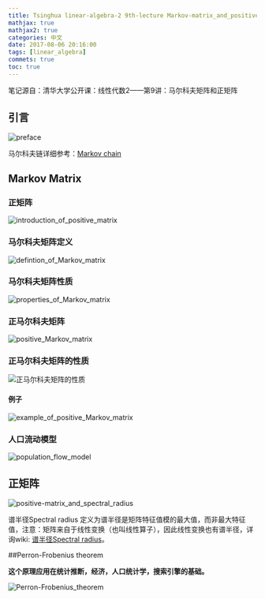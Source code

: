 ```yaml
---
title: Tsinghua linear-algebra-2 9th-lecture Markov-matrix_and_positive-matrix
mathjax: true
mathjax2: true
categories: 中文
date: 2017-08-06 20:16:00
tags: [linear_algebra]
commets: true
toc: true
---
```


笔记源自：清华大学公开课：线性代数2——第9讲：马尔科夫矩阵和正矩阵



## 引言

![preface](http://pwmpcnhis.bkt.clouddn.com/gitpage/tsinghua_linear_algebra/2-9/1.png)

马尔科夫链详细参考：[Markov chain](https://en.wikipedia.org/wiki/Markov_chain)

## Markov Matrix

### 正矩阵

![introduction_of_positive_matrix](http://pwmpcnhis.bkt.clouddn.com/gitpage/tsinghua_linear_algebra/2-9/2.png)

### 马尔科夫矩阵定义

![defintion_of_Markov_matrix](http://pwmpcnhis.bkt.clouddn.com/gitpage/tsinghua_linear_algebra/2-9/3.png)

### 马尔科夫矩阵性质

![properties_of_Markov_matrix](http://pwmpcnhis.bkt.clouddn.com/gitpage/tsinghua_linear_algebra/2-9/4.png)

### 正马尔科夫矩阵

![positive_Markov_matrix](http://pwmpcnhis.bkt.clouddn.com/gitpage/tsinghua_linear_algebra/2-9/5.png)

### 正马尔科夫矩阵的性质

![正马尔科夫矩阵的性质](http://pwmpcnhis.bkt.clouddn.com/gitpage/tsinghua_linear_algebra/2-9/6.png)

#### 例子

![example_of_positive_Markov_matrix](http://pwmpcnhis.bkt.clouddn.com/gitpage/tsinghua_linear_algebra/2-9/7.png)

### 人口流动模型

![population_flow_model](http://pwmpcnhis.bkt.clouddn.com/gitpage/tsinghua_linear_algebra/2-9/8.png)

## 正矩阵

![positive-matrix_and_spectral_radius](http://pwmpcnhis.bkt.clouddn.com/gitpage/tsinghua_linear_algebra/2-9/9.png)

谱半径Spectral radius 定义为谱半径是矩阵特征值模的最大值，而非最大特征值，注意：矩阵来自于线性变换（也叫线性算子），因此线性变换也有谱半径，详询wiki: [谱半径Spectral radius](https://en.wikipedia.org/wiki/Spectral_radius)。

##Perron-Frobenius theorem

**这个原理应用在统计推断，经济，人口统计学，搜索引擎的基础。**

![Perron-Frobenius_theorem](http://pwmpcnhis.bkt.clouddn.com/gitpage/tsinghua_linear_algebra/2-9/10.png) 
